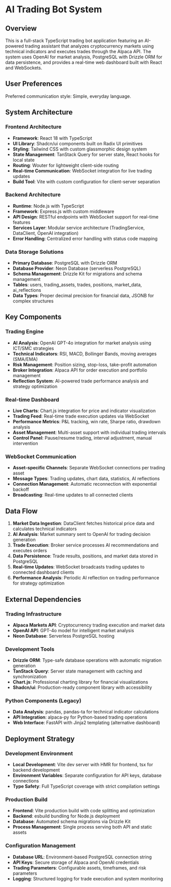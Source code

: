 # AI Trading Bot System

## Overview

This is a full-stack TypeScript trading bot application featuring an AI-powered trading assistant that analyzes cryptocurrency markets using technical indicators and executes trades through the Alpaca API. The system uses OpenAI for market analysis, PostgreSQL with Drizzle ORM for data persistence, and provides a real-time web dashboard built with React and WebSockets.

## User Preferences

Preferred communication style: Simple, everyday language.

## System Architecture

### Frontend Architecture
- **Framework**: React 18 with TypeScript
- **UI Library**: Shadcn/ui components built on Radix UI primitives
- **Styling**: Tailwind CSS with custom glassmorphic design system
- **State Management**: TanStack Query for server state, React hooks for local state
- **Routing**: Wouter for lightweight client-side routing
- **Real-time Communication**: WebSocket integration for live trading updates
- **Build Tool**: Vite with custom configuration for client-server separation

### Backend Architecture
- **Runtime**: Node.js with TypeScript
- **Framework**: Express.js with custom middleware
- **API Design**: RESTful endpoints with WebSocket support for real-time features
- **Services Layer**: Modular service architecture (TradingService, DataClient, OpenAI integration)
- **Error Handling**: Centralized error handling with status code mapping

### Data Storage Solutions
- **Primary Database**: PostgreSQL with Drizzle ORM
- **Database Provider**: Neon Database (serverless PostgreSQL)
- **Schema Management**: Drizzle Kit for migrations and schema management
- **Tables**: users, trading_assets, trades, positions, market_data, ai_reflections
- **Data Types**: Proper decimal precision for financial data, JSONB for complex structures

## Key Components

### Trading Engine
- **AI Analysis**: OpenAI GPT-4o integration for market analysis using ICT/SMC strategies
- **Technical Indicators**: RSI, MACD, Bollinger Bands, moving averages (SMA/EMA)
- **Risk Management**: Position sizing, stop-loss, take-profit automation
- **Broker Integration**: Alpaca API for order execution and portfolio management
- **Reflection System**: AI-powered trade performance analysis and strategy optimization

### Real-time Dashboard
- **Live Charts**: Chart.js integration for price and indicator visualization
- **Trading Feed**: Real-time trade execution updates via WebSocket
- **Performance Metrics**: P&L tracking, win rate, Sharpe ratio, drawdown analysis
- **Asset Management**: Multi-asset support with individual trading intervals
- **Control Panel**: Pause/resume trading, interval adjustment, manual intervention

### WebSocket Communication
- **Asset-specific Channels**: Separate WebSocket connections per trading asset
- **Message Types**: Trading updates, chart data, statistics, AI reflections
- **Connection Management**: Automatic reconnection with exponential backoff
- **Broadcasting**: Real-time updates to all connected clients

## Data Flow

1. **Market Data Ingestion**: DataClient fetches historical price data and calculates technical indicators
2. **AI Analysis**: Market summary sent to OpenAI for trading decision generation
3. **Trade Execution**: Broker service processes AI recommendations and executes orders
4. **Data Persistence**: Trade results, positions, and market data stored in PostgreSQL
5. **Real-time Updates**: WebSocket broadcasts trading updates to connected dashboard clients
6. **Performance Analysis**: Periodic AI reflection on trading performance for strategy optimization

## External Dependencies

### Trading Infrastructure
- **Alpaca Markets API**: Cryptocurrency trading execution and market data
- **OpenAI API**: GPT-4o model for intelligent market analysis
- **Neon Database**: Serverless PostgreSQL hosting

### Development Tools
- **Drizzle ORM**: Type-safe database operations with automatic migration generation
- **TanStack Query**: Server state management with caching and synchronization
- **Chart.js**: Professional charting library for financial visualizations
- **Shadcn/ui**: Production-ready component library with accessibility

### Python Components (Legacy)
- **Data Analysis**: pandas, pandas-ta for technical indicator calculations
- **API Integration**: alpaca-py for Python-based trading operations
- **Web Interface**: FastAPI with Jinja2 templating (alternative dashboard)

## Deployment Strategy

### Development Environment
- **Local Development**: Vite dev server with HMR for frontend, tsx for backend development
- **Environment Variables**: Separate configuration for API keys, database connections
- **Type Safety**: Full TypeScript coverage with strict compilation settings

### Production Build
- **Frontend**: Vite production build with code splitting and optimization
- **Backend**: esbuild bundling for Node.js deployment
- **Database**: Automated schema migrations via Drizzle Kit
- **Process Management**: Single process serving both API and static assets

### Configuration Management
- **Database URL**: Environment-based PostgreSQL connection string
- **API Keys**: Secure storage of Alpaca and OpenAI credentials
- **Trading Parameters**: Configurable assets, timeframes, and risk parameters
- **Logging**: Structured logging for trade execution and system monitoring